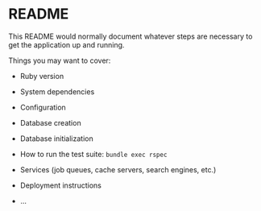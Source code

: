 # README

This README would normally document whatever steps are necessary to get the
application up and running.

Things you may want to cover:

* Ruby version

* System dependencies

* Configuration

* Database creation

* Database initialization

* How to run the test suite: `bundle exec rspec`


* Services (job queues, cache servers, search engines, etc.)

* Deployment instructions

* ...
